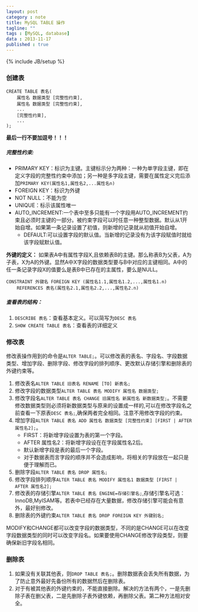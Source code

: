 ```yaml
---
layout: post
category : note
title: MySQL TABLE 操作
tagline: ""
tags : [MySQL, database]
data : 2013-11-17
published : true
---
```

{% include JB/setup %}


### 创建表

```
CREATE TABLE 表名(
    属性名 数据类型 [完整性约束],
    属性名 数据类型 [完整性约束],
    ...
    [完整性约束],
    ...
);
```
__最后一行不要加逗号！！！__

##### 完整性约束:
- PRIMARY KEY：标识为主键。主键标示分为两种：一种为单字段主键，即在定义字段的完整性约束中添加；另一种是多字段主键，需要在属性定义完后添加`PRIMARY KEY(属性名1,属性名2,...属性名n)`
- FOREIGN KEY：标识为外键
- NOT NULL：不能为空
- UNIQUE：标示该属性唯一
- AUTO_INCREMENT:一个表中至多只能有一个字段用AUTO_INCREMENT约束且必须时主键的一部分。被约束字段可以时任意一种整型数据。默认从1开始自增。如果第一条记录设置了初值，则新增的记录就从初值开始自增。
    - DEFAULT:可以设置字段的默认值。当新增的记录没有为该字段赋值时就给该字段赋默认值。

__外键的定义：__
如果表A中有属性字段X,且依赖表B的主键。那么称表B为父表，A为子表，X为A的外键。显然A中X字段的数据类型要与B中对应的主键相同。A中的任一条记录字段X的值要么是表B中已存在的主属性，要么是NULL。

```
CONSTRAINT 外键名 FOREIGN KEY (属性名1.1,属性名1.2,...,属性名1.n)
    REFERENCES 表名(属性名2.1,属性名2.2,...,属性名2.n)
```

##### 查看表的结构：
1. `DESCRIBE 表名`：查看基本定义。可以简写为`DESC 表名`
2. `SHOW CREATE TABLE 表名`：查看表的详细定义


### 修改表

修改表操作用到的命令是`ALTER TABLE;`。可以修改表的表名、字段名、字段数据类型、增加字段、删除字段、修改字段的排列顺序、更改默认存储引擎和删除表的外键约束等。

1. 修改表名`ALTER TABLE 旧表名 RENAME [TO] 新表名;`
2. 修改字段的数据类型`ALTER TABLE 表名 MODIFY 属性名 数据类型;`
3. 修改字段名`ALTER TABLE 表名 CHANGE 旧属性名 新属性名 新数据类型;`。不需要修改数据类型则必须将新数据类型与原来的设置成一样的,可以在修改字段名之前查看一下原表`DESC 表名;`,确保两者完全相同。注意不用修改字段的约束。  
4. 增加字段`ALTER TABLE 表名 ADD 属性名 数据类型 [完整性约束] [FIRST | AFTER 属性名2];`。
    - FIRST：将新增字段设置为表的第一个字段。
    - AFTER 属性名2：将新增字段设在在字段属性名2后。
    - 默认新增字段是表的最后一个字段。
    - 对于数据表而言字段的顺序并不会造成影响，将相关的字段放在一起只是便于理解而已。
5. 删除字段`ALTER TABLE 表名 DROP 属性名;`
6. 修改字段排列顺序`ALTER TABLE 表名 MODIFY 属性名1 数据类型 [FIRST | AFTER 属性名2];`
7. 修改表的存储引擎`ALTER TABLE 表名 ENGINE=存储引擎名;`,存储引擎名可选：InnoDB,MyISAM等。若表中已经存在大量数据，修改存储引擎可能会有意外，最好别修改。
8. 删除表的外键约束`ALTER TABLE 表名 DROP FOREIGN KEY 外键别名;`

MODIFY和CHANGE都可以改变字段的数据类型，不同的是CHANGE可以在改变字段数据类型的同时可以改变字段名。如果要使用CHANGE修改字段类型，则要确保新旧字段名相同。

### 删除表
1. 如果没有关联其他表，则`DROP TABLE 表名;`。删除数据表会丢失所有数据，为了防止意外最好先备份所有的数据然后在删除表。
2. 对于有被其他表的外键约束的，不能直接删除。解决的方法有两个，一是先删除子表在删父表，二是先删除子表外键依赖，再删除父表。第二种方法相对安全。


